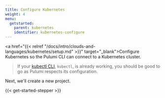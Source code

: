 ```yaml
---
title: Configure Kubernetes
weight: 4
menu:
  getstarted:
    parent: kubernetes
    identifier: kubernetes-configure
---
```


<!-- TODO inline a streamlined version of configuring the cloud here. -->

<a href="{{< relref "/docs/intro/clouds-and-languages/kubernetes/setup.md" >}}" target="_blank">Configure Kubernetes</a> so the Pulumi CLI can connect to a Kubernetes cluster.

> If your <a href="https://kubernetes.io/docs/reference/kubectl/overview/" target="_blank">kubectl CLI</a>, `kubectl`, is already working, you should be good to go as Pulumi respects its configuration.

Next, we'll create a new project.

{{< get-started-stepper >}}
